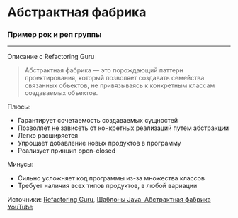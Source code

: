 # Абстрактная фабрика

### Пример рок и реп группы

---

Описание с Refactoring Guru

> Абстрактная фабрика — это порождающий паттерн проектирования, который позволяет создавать семейства связанных объектов, не привязываясь к конкретным классам создаваемых объектов.

Плюсы: 
* Гарантирует сочетаемость создаваемых сущностей
* Позволяет не зависеть от конкретных реализаций путем абстракции
* Легко расширяется
* Упрощает добавление новых продуктов в программу
* Реализует принцип open-closed

Минусы:
* Сильно усложняет код программы из-за множества классов
* Требует наличия всех типов продуктов, в любой вариации

Источники:
[Refactoring Guru](https://refactoring.guru/ru/design-patterns/abstract-factory), [Шаблоны Java. Абстрактная фабрика YouTube](https://www.youtube.com/watch?v=cmyUI_ZezoU&ab_channel=EugeneSuleimanov)
